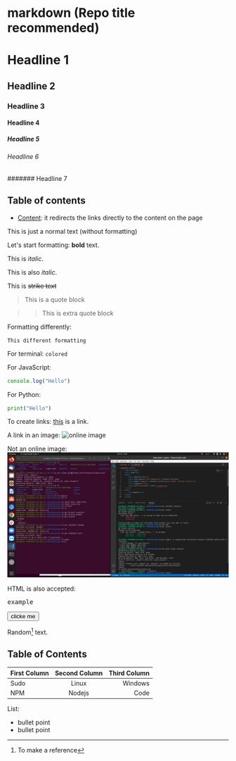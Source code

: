 # markdown (Repo title recommended)
# Headline 1
## Headline 2
### Headline 3
#### Headline 4
##### Headline 5
###### Headline 6
####### Headline 7

## Table of contents
- [Content](#Table-of-Contents): it redirects the links directly to the content on the page

This is just a normal text (without formatting)

Let's start formatting: **bold** text.

This is *italic*.

This is also _italic_.

This is ~~strike text~~

> This is a quote block

>> This is extra quote block

Formatting differently:

```
This different formatting
```

For terminal: 
```colored```

For JavaScript:
```javascript
console.log("Hello")
```

For Python:
```python
print("Hello")
```

To create links: [this](https://www.google.com/) is a link.

A link in an image: ![online image](https://news.artnet.com/app/news-upload/2018/02/image-1024x683.jpg)

Not an online image: ![image in my computer](./images/git.png)


HTML is also accepted:
<pre>example</pre>
<input type="button" value="clicke me">

Random[^1] text. 

[^1]: To make a reference

## Table of Contents
|First Column|Second Column|Third Column|
|:---|:---:|---:|
|Sudo|Linux|Windows|
|NPM|Nodejs|Code|


List:
- bullet point
- bullet point